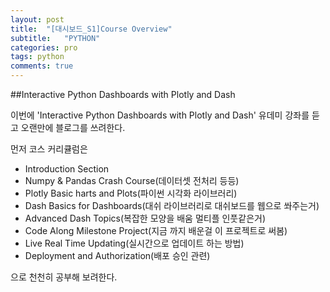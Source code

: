 ```yaml
---
layout: post
title:  "[대시보드_S1]Course Overview"
subtitle:   "PYTHON"
categories: pro
tags: python
comments: true
---
```


##Interactive Python Dashboards with Plotly and Dash 

이번에 'Interactive Python Dashboards with Plotly and Dash' 유데미 강좌를 듣고 오랜만에 블로그를 쓰려한다.

먼저 코스 커리큘럼은

- Introduction Section
- Numpy & Pandas Crash Course(데이터셋 전처리 등등)
- Plotly Basic harts and Plots(파이썬 시각화 라이브러리)
- Dash Basics for Dashboards(대쉬 라이브러리로 대쉬보드를 웹으로 쏴주는거)
- Advanced Dash Topics(복잡한 모양을 배움 멀티플 인풋같은거)
- Code Along Milestone Project(지금 까지 배운걸 이 프로젝트로 써봄)
- Live Real Time Updating(실시간으로 업데이트 하는 방법)
- Deployment and Authorization(배포 승인 관련)

으로 천천히 공부해 보려한다.
